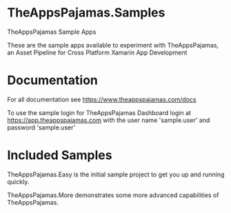 # TheAppsPajamas.Samples
TheAppsPajamas Sample Apps

These are the sample apps available to experiment with TheAppsPajamas, an Asset Pipeline for Cross Platform Xamarin App Development

# Documentation
For all documentation see https://www.theappspajamas.com/docs

To use the sample login for TheAppsPajamas Dashboard login at https://app.theappspajamas.com with the user name 'sample.user' and password 'sample.user'

# Included Samples

TheAppsPajamas.Easy is the initial sample project to get you up and running quickly.

TheAppsPajamas.More demonstrates some more advanced capabilities of TheAppsPajamas.
